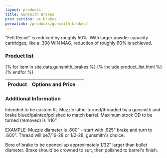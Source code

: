 ```yaml
---
layout: products
title: Gunsmith Brakes
prev_section: ar-brakes
permalink: /products/gunsmith-brakes/
---
```


"Felt Recoil" is reduced by roughly 50%. With larger powder capacity cartridges, like a .308 WIN MAG, reduction of roughly 60% is achieved.

### Product list

<div class="mobile-side-scroller">

<table>
  <thead>
    <tr>
      <th>Product</th>
      <th><span class="option">Options</span> and <span class="price">Price</span></th>
      <th>&nbsp;</th>
    </tr>
  </thead>
  <tbody>
{% for item in site.data.gunsmith_brakes %}
  {% include product_list.html %}
{% endfor %}
  </tbody>
</table>
</div>

### Additional Information

Intended to be custom fit. Muzzle lathe-turned/threaded by a gunsmith and brake blued/painted/polished to match barrel. Maximum stock OD to be turned (removed) is 1/16".<p>EXAMPLE: Muzzle diameter is .600" - start with .625" brake and turn to .600". Thread will be7/16-28 or 1/2-28, gunsmith's choice.<p>
Bore of brake to be opened-up approximately 1/32" larger than bullet diameter. Brake should be crowned to suit, then polished to barrel's finish.
